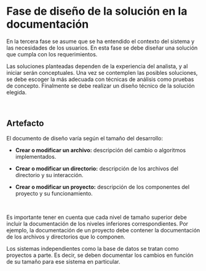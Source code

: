 # Fase de diseño de la solución en la documentación

En la tercera fase se asume que se ha entendido el contexto del sistema y las necesidades de los usuarios.
En esta fase se debe diseñar una solución que cumpla con los requerimientos.

Las soluciones planteadas dependen de la experiencia del analista, y al iniciar serán conceptuales. Una vez se contemplen las posibles soluciones, se debe escoger la más adecuada con técnicas de análisis como pruebas de concepto. Finalmente se debe realizar un diseño técnico de la solución elegida.

<br />


## Artefacto

El documento de diseño varía según el tamaño del desarrollo:

- **Crear o modificar un archivo:** descripción del cambio o algoritmos implementados.

- **Crear o modificar un directorio:** descripción de los archivos del directorio y su interacción.

- **Crear o modificar un proyecto:** descripción de los componentes del proyecto y su funcionamiento.

<br />

Es importante tener en cuenta que cada nivel de tamaño superior debe incluir la documentación de los niveles inferiores correspondientes. Por ejemplo, la documentación de un proyecto debe contener la documentación de los archivos y directorios que lo componen.

Los sistemas independientes como la base de datos se tratan como proyectos a parte. Es decir, se deben documentar los cambios en función de su tamaño para ese sistema en particular.
